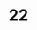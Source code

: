 ---
layout: paintings/painting
title: 22
image: /images/paintings/acrylic/JRB Web 38-min.jpg
dimensions: 380mm x 90mm
media: Acrylic on Acrylic
group: Acrylic
---